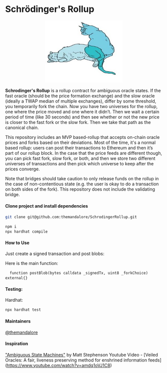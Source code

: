 # Schrödinger's Rollup

<p align="center">
    <img src= './public/scat.jpg' width="250" height="200" alt='tellor.io' />
</p>


<b>Schrodinger's Rollup</b> is a rollup contract for ambiguous oracle states. If the fast oracle (should be the price formation exchange) and the slow oracle (ideally a TWAP median of multiple exchanges), differ by some threshold, you temporarily fork the chain.  Now you have two universes for the rollup, one where the price moved and one where it didn’t.  Then we wait a certain period of time (like 30 seconds) and then see whether or not the new price is closer to the fast fork or the slow fork.  Then we take that path as the canonical chain.  


This repository includes an MVP based-rollup that accepts on-chain oracle prices and forks based on their deviations.  Most of the time, it's a normal based rollup: users can post their transactions to Ethereum and then it’s part of our rollup block.  In the case that the price feeds are different though, you can pick fast fork, slow fork, or both, and then we store two different universes of transactions and then pick which universe to keep after the prices converge.  

Note that bridges should take caution to only release funds on the rollup in the case of non-contentious state (e.g. the user is okay to do a transaction on both sides of the fork).  This repository does not include the validating bridge. 


#### Clone project and install dependencies

```bash
git clone git@github.com:themandalore/SchrodingerRollup.git
```
```
npm i
npx hardhat compile
```

#### How to Use
Just create a signed transaction and post blobs: 

Here is the main function:
```solidity
  function postBlob(bytes calldata _signedTx, uint8 _forkChoice) external{}
```


#### Testing:

Hardhat: 

```bash
npx hardhat test
```


#### Maintainers <a name="maintainers"> </a>
[@themandalore](https://github.com/themandalore)

#### Inspiration 

["Ambiguous State Machines"](https://arxiv.org/pdf/2503.14631) by Matt Stephenson
Youtube Video - [Veiled Oracles: A fair, liveness preserving method for enshrined information feeds] (https://www.youtube.com/watch?v=amdq1oVJ1C8)
